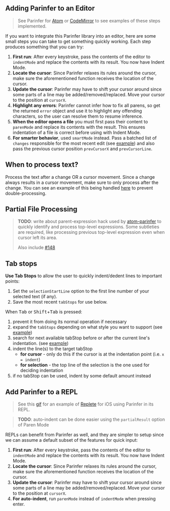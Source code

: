 ## Adding Parinfer to an Editor

> See Parinfer for [Atom] or [CodeMirror] to see examples of these steps implemented.

[Atom]:https://github.com/oakmac/atom-parinfer
[CodeMirror]:https://github.com/shaunlebron/parinfer-codemirror

If you want to integrate this Parinfer library into an editor, here are some
small steps you can take to get something quickly working.  Each step produces
something that you can try:

1. __First run__: After every keystroke, pass the contents of the editor to
   `indentMode` and replace the contents with its result.  You now have Indent Mode.
1. __Locate the cursor__: Since Parinfer relaxes its rules around the cursor,
   make sure the aforementioned function receives the location of the cursor.
1. __Update the cursor__: Parinfer may have to shift your cursor around since
   some parts of a line may be added/removed/replaced.  Move your cursor to
   the position at `cursorX`.
1. __Highlight any errors__: Parinfer cannot infer how to fix all parens, so
   get the returned `error` object and use it to highlight any offending characters,
   so the user can resolve them to resume inference.
1. __When the editor opens a file__ you must first pass their content to
  `parenMode` and replace its contents with the result.  This ensures
  indentation of a file is correct before using with Indent Mode.
1. __For smarter behavior__, used `smartMode` instead. Pass a batched list of
  `changes` responsible for the most recent edit (see [example](https://github.com/shaunlebron/parinfer-codemirror/blob/37b36/parinfer-codemirror.js#L93-L102))
  and also pass the previous cursor position `prevCursorX` and `prevCursorLine`.

## When to process text?

Process the text after a change OR a cursor movement.  Since a change always
results in a cursor movement, make sure to only process after the change.
You can see an example of this being handled [here](https://github.com/shaunlebron/parinfer-codemirror/blob/37b36/parinfer-codemirror.js#L331-L344)
to prevent double-processing.

## Partial File Processing

> __TODO__: write about parent-expression hack used by
> [atom-parinfer](https://github.com/oakmac/atom-parinfer)
> to quickly identify and process top-level expressions.
> Some subtleties are required, like processing previous
> top-level expression even when cursor left its area.
>
> Also include [#148](https://github.com/shaunlebron/parinfer/issues/148)

## Tab stops

 __Use Tab Stops__ to allow the user to quickly indent/dedent lines to
 important points:

  1. Set the `selectionStartLine` option to the first line number of your selected text (if any).
  1. Save the most recent `tabStops` for use below.

When <kbd>Tab</kbd> or <kbd>Shift</kbd>+<kbd>Tab</kbd> is pressed:

  1. prevent it from doing its normal operation if necessary
  1. expand the `tabStops` depending on what style you want to support (see [example](https://github.com/shaunlebron/parinfer-codemirror/blob/37b36/parinfer-codemirror.js#L160-L178))
  1. search for next available tabStop before or after the current line's
     indentation. (see [example](https://github.com/shaunlebron/parinfer-codemirror/blob/37b36/parinfer-codemirror.js#L180-L192))
  1. indent the line(s) to the target tabStop
     - __for cursor__ - only do this if the cursor is at the indentation point (i.e. `x = indent`)
     - __for selection__ - the top line of the selection is the one used for deciding indentation
  1. if no tabStop can be used, indent by some default amount instead

## Add Parinfer to a REPL

> See this [gif][replete-gif] for an example of [Replete] for iOS using Parinfer in its REPL.

> __TODO__: auto-indent can be done easier using the `partialResult` option of Paren Mode

[replete-gif]:https://twitter.com/mfikes/status/668435676438900737
[replete]:https://github.com/mfikes/replete

REPLs can benefit from Parinfer as well, and they are simpler to setup since
we can assume a default subset of the features for quick input:

1. __First run__: After every keystroke, pass the contents of the editor to
   `indentMode` and replace the contents with its result.  You now have Indent
   Mode.
1. __Locate the cursor__: Since Parinfer relaxes its rules around the cursor,
   make sure the aforementioned function receives the location of the cursor.
1. __Update the cursor__: Parinfer may have to shift your cursor around since
   some parts of a line may be added/removed/replaced.  Move your cursor to
   the position at `cursorX`.
1. __For auto-indent__, run `parenMode` instead of `indentMode` when pressing enter.
